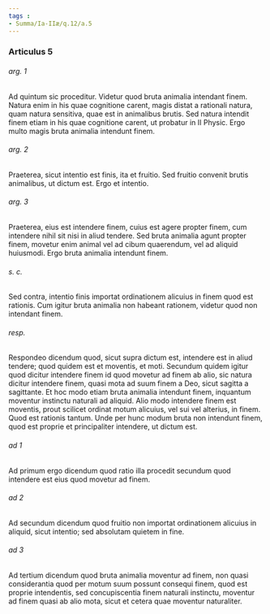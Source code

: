 ```yaml
---
tags : 
- Summa/Ia-IIæ/q.12/a.5
---
```


### Articulus 5

###### arg. 1
Ad quintum sic proceditur. Videtur quod bruta animalia intendant finem. Natura enim in his quae cognitione carent, magis distat a rationali natura, quam natura sensitiva, quae est in animalibus brutis. Sed natura intendit finem etiam in his quae cognitione carent, ut probatur in II Physic. Ergo multo magis bruta animalia intendunt finem.

###### arg. 2
Praeterea, sicut intentio est finis, ita et fruitio. Sed fruitio convenit brutis animalibus, ut dictum est. Ergo et intentio.

###### arg. 3
Praeterea, eius est intendere finem, cuius est agere propter finem, cum intendere nihil sit nisi in aliud tendere. Sed bruta animalia agunt propter finem, movetur enim animal vel ad cibum quaerendum, vel ad aliquid huiusmodi. Ergo bruta animalia intendunt finem.

###### s. c.
Sed contra, intentio finis importat ordinationem alicuius in finem quod est rationis. Cum igitur bruta animalia non habeant rationem, videtur quod non intendant finem.

###### resp.
Respondeo dicendum quod, sicut supra dictum est, intendere est in aliud tendere; quod quidem est et moventis, et moti. Secundum quidem igitur quod dicitur intendere finem id quod movetur ad finem ab alio, sic natura dicitur intendere finem, quasi mota ad suum finem a Deo, sicut sagitta a sagittante. Et hoc modo etiam bruta animalia intendunt finem, inquantum moventur instinctu naturali ad aliquid. Alio modo intendere finem est moventis, prout scilicet ordinat motum alicuius, vel sui vel alterius, in finem. Quod est rationis tantum. Unde per hunc modum bruta non intendunt finem, quod est proprie et principaliter intendere, ut dictum est.

###### ad 1
Ad primum ergo dicendum quod ratio illa procedit secundum quod intendere est eius quod movetur ad finem.

###### ad 2
Ad secundum dicendum quod fruitio non importat ordinationem alicuius in aliquid, sicut intentio; sed absolutam quietem in fine.

###### ad 3
Ad tertium dicendum quod bruta animalia moventur ad finem, non quasi considerantia quod per motum suum possunt consequi finem, quod est proprie intendentis, sed concupiscentia finem naturali instinctu, moventur ad finem quasi ab alio mota, sicut et cetera quae moventur naturaliter.

